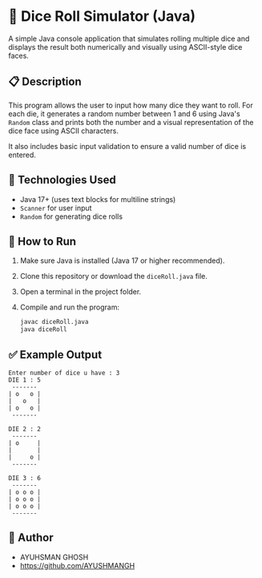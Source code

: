 # 🎲 Dice Roll Simulator (Java)

A simple Java console application that simulates rolling multiple dice and displays the result both numerically and visually using ASCII-style dice faces.

## 📋 Description

This program allows the user to input how many dice they want to roll. For each die, it generates a random number between 1 and 6 using Java's `Random` class and prints both the number and a visual representation of the dice face using ASCII characters.

It also includes basic input validation to ensure a valid number of dice is entered.

## 🧰 Technologies Used

- Java 17+ (uses text blocks for multiline strings)
- `Scanner` for user input
- `Random` for generating dice rolls

## 🚀 How to Run

1. Make sure Java is installed (Java 17 or higher recommended).
2. Clone this repository or download the `diceRoll.java` file.
3. Open a terminal in the project folder.
4. Compile and run the program:

   ```bash
   javac diceRoll.java
   java diceRoll
## ✅ Example Output
    
    Enter number of dice u have : 3
    DIE 1 : 5
     -------
    | o   o |
    |   o   |
    | o   o |
     -------

    DIE 2 : 2
     -------
    | o     |
    |       |
    |     o |
     -------

    DIE 3 : 6
     -------
    | o o o |
    | o o o |
    | o o o |
     -------

## 🙌 Author 
- AYUHSMAN GHOSH
- https://github.com/AYUSHMANGH



